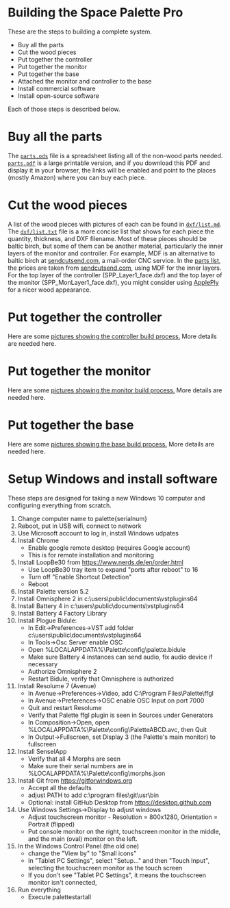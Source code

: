 <h1>Building the Space Palette Pro</h1>
These are the steps to building a complete system.
<p>
<ul>
<li>Buy all the parts
<li>Cut the wood pieces
<li>Put together the controller
<li>Put together the monitor
<li>Put together the base
<li>Attached the monitor and controller to the base
<li>Install commercial software
<li>Install open-source software
</ul>
Each of those steps is described below.
<p>

<h1>Buy all the parts</h1>
The <a href="parts.ods"><code>parts.ods</code></a> file is a
spreadsheet listing all of the non-wood parts needed.
<a href="parts.pdf"><code>parts.pdf</code></a> is a large printable version, and
if you download this PDF and display it in your browser, the links will
be enabled and point to the places (mostly Amazon) where you can buy each piece.

<h1>Cut the wood pieces</h1>
A list of the wood pieces with pictures of each can be found in <a href="../dxf/list.md"><code>dxf/list.md</code></a>.
The <a href="../dxf/list.txt"><code>dxf/list.txt</code></a> file is a more concise list
that shows for each piece the quantity, thickness, and DXF filename.
Most of these pieces should be baltic birch, but some of them can be another material, particularly
the inner layers of the monitor and controller.  For example, MDF is an alternative to baltic birch at <a href="https://sendcutsend.com">sendcutsend.com</a>, a mail-order CNC service.
In the <a href="parts.pdf">parts list</a>,
the prices are taken from <a href="https://sendcutsend.com">sendcutsend.com</a>,
using MDF for the inner layers.
For the top layer of the controller (SPP_Layer1_face.dxf) and the top layer
of the monitor (SPP_MonLayer1_face.dxf), you might consider using
<a href="https://www.buyappleply.com/">ApplePly</a> for a nicer wood appearance.

<h1>Put together the controller</h1>
Here are some <a href="https://photos.app.goo.gl/FhGk2NVdA6P4zqocA">pictures showing the controller build process.</a>
More details are needed here.

<h1>Put together the monitor</h1>
Here are some <a href="https://photos.app.goo.gl/Fwk42kaN5rRdKyEm8">pictures showing the monitor build process.</a>
More details are needed here.

<h1>Put together the base</h1>
Here are some <a href="https://photos.app.goo.gl/kpxXuAgzLdUquVTU9">pictures showing the base build process.</a>
More details are needed here.

<h1>Setup Windows and install software</h1>

These steps are designed for taking a new Windows 10 computer and configuring everything from scratch.

1) Change computer name to palette{serialnum}
2) Reboot, put in USB wifi, connect to network
3) Use Microsoft account to log in, install Windows udpates
4) Install Chrome
    - Enable google remote desktop (requires Google account)
    - This is for remote installation and monitoring
5) Install LoopBe30 from https://www.nerds.de/en/order.html 
    - Use LoopBe30 tray item to expand "ports after reboot" to 16
    - Turn off "Enable Shortcut Detection"
    - Reboot
6) Install Palette version 5.2
7) Install Omnisphere 2 in c:\users\public\documents\vstplugins64
8) Install Battery 4 in c:\users\public\documents\vstplugins64
9) Install Battery 4 Factory Library
10) Install Plogue Bidule:
    - In Edit->Preferences->VST add folder c:\users\public\documents\vstplugins64
    - In Tools->Osc Server enable OSC 
    - Open %LOCALAPPDATA%\Palette\config\palette.bidule
    - Make sure Battery 4 instances can send audio, fix audio device if necessary
    - Authorize Omnisphere 2
    - Restart Bidule, verify that Omnisphere is authorized
11) Install Resolume 7 (Avenue)  
    - In Avenue->Preferences->Video, add C:\Program Files\Palette\ffgl
    - In Avenue->Preferences->OSC enable OSC Input on port 7000
    - Quit and restart Resolume
    - Verify that Palette ffgl plugin is seen in Sources under Generators
    - In Composition->Open, open %LOCALAPPDATA%\Palette\config\PaletteABCD.avc, then Quit
    - In Output->Fullscreen, set Display 3 (the Palette's main monitor) to fullscreen
12) Install SenselApp
    - Verify that all 4 Morphs are seen
    - Make sure their serial numbers are in %LOCALAPPDATA%\Palette\config\morphs.json
13) Install Git from https://gitforwindows.org
    - Accept all the defaults
    - adjust PATH to add c:\program files\git\usr\bin
    - Optional: install GitHub Desktop from https://desktop.github.com
14) Use Windows Settings->Display to adjust windows
    - Adjust touchscreen monitor - Resolution = 800x1280, Orientation = Portrait (flipped)
    - Put console monitor on the right, touchscreen monitor in the middle,
      and the main (oval) monitor on the left.
15) In the Windows Control Panel (the old one)
    - change the "View by" to "Small icons"
    - In "Tablet PC Settings", select "Setup..." and then "Touch Input",
      selecting the touchscreen monitor as the touch screen
    - If you don't see "Tablet PC Settings", it means the touchscreen monitor
      isn't connected,
16) Run everything
    - Execute palettestartall
